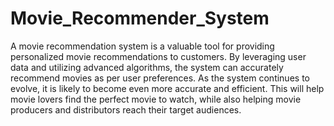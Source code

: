 # Movie_Recommender_System
A movie recommendation system is a valuable tool for providing personalized movie recommendations to customers. By leveraging user data and utilizing advanced algorithms, the system can accurately recommend movies as per user preferences. As the system continues to evolve, it is likely to become even more accurate and efficient. This will help movie lovers find the perfect movie to watch, while also helping movie producers and distributors reach their target audiences.
